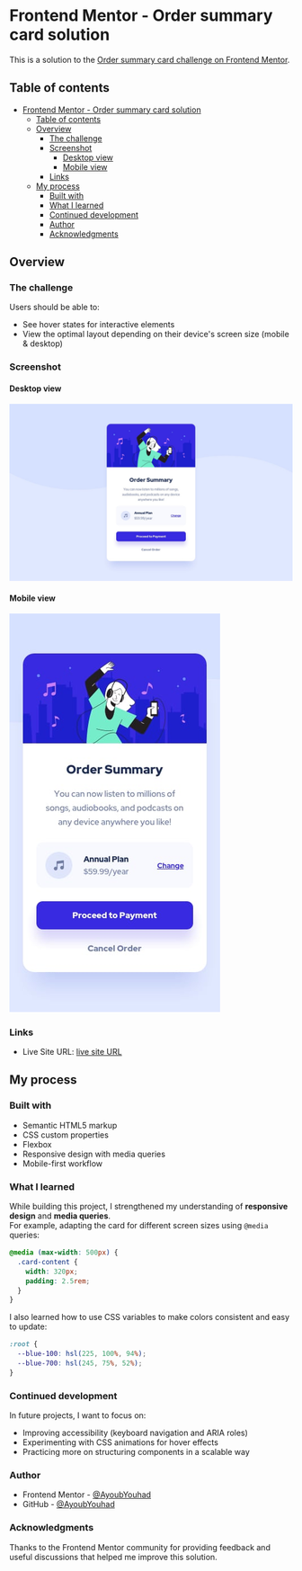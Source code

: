 # Frontend Mentor - Order summary card solution

This is a solution to the [Order summary card challenge on Frontend Mentor](https://www.frontendmentor.io/challenges/order-summary-component-QlPmajDUj).

## Table of contents

- [Frontend Mentor - Order summary card solution](#frontend-mentor---order-summary-card-solution)
  - [Table of contents](#table-of-contents)
  - [Overview](#overview)
    - [The challenge](#the-challenge)
    - [Screenshot](#screenshot)
      - [Desktop view](#desktop-view)
      - [Mobile view](#mobile-view)
    - [Links](#links)
  - [My process](#my-process)
    - [Built with](#built-with)
    - [What I learned](#what-i-learned)
    - [Continued development](#continued-development)
    - [Author](#author)
    - [Acknowledgments](#acknowledgments)

## Overview

### The challenge

Users should be able to:

- See hover states for interactive elements
- View the optimal layout depending on their device's screen size (mobile & desktop)

### Screenshot

#### Desktop view

![](design/desktop-design.jpg)

#### Mobile view

![](design/mobile-design.jpg)

### Links

- Live Site URL: [live site URL](https://youhad08.github.io/Order-summary-card-solution/)

## My process

### Built with

- Semantic HTML5 markup
- CSS custom properties
- Flexbox
- Responsive design with media queries
- Mobile-first workflow

### What I learned

While building this project, I strengthened my understanding of **responsive design** and **media queries**.  
For example, adapting the card for different screen sizes using `@media` queries:

```css
@media (max-width: 500px) {
  .card-content {
    width: 320px;
    padding: 2.5rem;
  }
}
```

I also learned how to use CSS variables to make colors consistent and easy to update:

```css
:root {
  --blue-100: hsl(225, 100%, 94%);
  --blue-700: hsl(245, 75%, 52%);
}
```

### Continued development

In future projects, I want to focus on:

- Improving accessibility (keyboard navigation and ARIA roles)
- Experimenting with CSS animations for hover effects
- Practicing more on structuring components in a scalable way

### Author

- Frontend Mentor - [@AyoubYouhad](https://www.frontendmentor.io/profile/AyoubYouhad)
- GitHub - [@AyoubYouhad](https://github.com/YOUHAD08/Order-summary-card-solution.git)

### Acknowledgments

Thanks to the Frontend Mentor community for providing feedback and useful discussions that helped me improve this solution.
